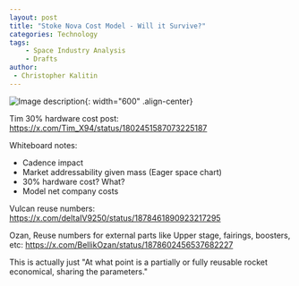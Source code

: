 ```yaml
---
layout: post
title: "Stoke Nova Cost Model - Will it Survive?"
categories: Technology
tags:
    - Space Industry Analysis
    - Drafts
author:
 - Christopher Kalitin
---
```

<head>
    <meta property="og:image" content="{{site.url}}/assets/images/stoke-nova-perfect/hop.jpg">
</head>

![Image description]({{site.url}}/assets/images/stoke-nova-perfect/hop.jpg){: width="600" .align-center}

Tim 30% hardware cost post:
https://x.com/Tim_X94/status/1802451587073225187

Whiteboard notes:
- Cadence impact
- Market addressability given mass (Eager space chart)
- 30% hardware cost? What?
- Model net company costs

Vulcan reuse numbers: https://x.com/deltaIV9250/status/1878461890923217295

Ozan, Reuse numbers for external parts like Upper stage, fairings, boosters, etc:
https://x.com/BellikOzan/status/1878602456537682227

This is actually just "At what point is a partially or fully reusable rocket economical, sharing the parameters."

